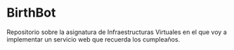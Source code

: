 # BirthBot
Repositorio sobre la asignatura de Infraestructuras Virtuales en el que voy a implementar un servicio web que recuerda los cumpleaños.

